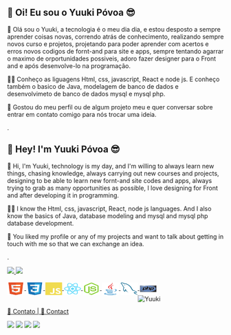 ## 👋 Oi! Eu sou o Yuuki Póvoa 😎 

👋 Olá sou o Yuuki, a tecnologia é o meu dia dia, e estou desposto a sempre aprender coisas novas, correndo atrás de conhecimento, realizando sempre novos curso e projetos, projetando para poder aprender com acertos e erros novos codigos de fornt-and para site e apps, sempre tentando agarrar o maximo de orportunidades possiveis, adoro fazer designer para o Front and e após desenvolve-lo na programação. 
 
👨‍💻 Conheço as liguagens Html, css, javascript, React e node js. E conheço também o basico de Java, modelagem de banco de dados e desenvolvimeto de banco de dados mysql e mysql php. 

📱 Gostou do meu perfil ou de algum projeto meu e quer conversar sobre entrar em contato comigo para nós trocar uma ideia.

.
 
## 👋 Hey! I'm Yuuki Póvoa 😎

👋 Hi, I'm Yuuki, technology is my day, and I'm willing to always learn new things, chasing knowledge, always carrying out new courses and projects, designing to be able to learn new fornt-and site codes and apps, always trying to grab as many opportunities as possible, I love designing for Front and after developing it in programming.

👨‍💻 I know the Html, css, javascript, React, node js languages. And I also know the basics of Java, database modeling and mysql and mysql php database development.

📱 You liked my profile or any of my projects and want to talk about getting in touch with me so that we can exchange an idea.

.

 <div>
  <a href="https://github.com/YuukiPovoa">
  <img height="190em" src="https://github-readme-stats.vercel.app/api?username=yuukipovoa&show_icons=true&theme=dark&include_all_commits=true&count_private=true"/>
  <img height="190em" src="https://github-readme-stats.vercel.app/api/top-langs/?username=yuukipovoa&layout=compact&langs_count=7&theme=dark"/>
</div>
 
<div style="display: inline_block"><br>
 <img align="center" alt="Yuuki-HTML" height="30" width="40" src="https://raw.githubusercontent.com/devicons/devicon/master/icons/html5/html5-original.svg">
 <img align="center" alt="Yuuki-CSS" height="30" width="40" src="https://raw.githubusercontent.com/devicons/devicon/master/icons/css3/css3-original.svg">
 <img align="center" alt="Yuuki-Js" height="30" width="40" src="https://raw.githubusercontent.com/devicons/devicon/master/icons/javascript/javascript-plain.svg">
 <img align="center" alt="Yuuki-React" height="30" width="40" src="https://raw.githubusercontent.com/devicons/devicon/master/icons/react/react-original.svg">
 <img align="center" alt="Yuuki-node-js" height="30" width="40" src="https://raw.githubusercontent.com/devicons/devicon/master/icons/nodejs/nodejs-original.svg">
 <img align="center" alt="Yuuki-java" height="30" width="40" src="https://raw.githubusercontent.com/devicons/devicon/master/icons/java/java-original.svg">
 <img align="center" alt="Yuuki-mysql" height="30" width="40" src="https://raw.githubusercontent.com/devicons/devicon/master/icons//mysql/mysql-original.svg">
 <img align="center" alt="Yuuki-php" height="30" width="40" src="https://raw.githubusercontent.com/devicons/devicon/master/icons/php/php-original.svg">
 <img align="right" alt="Yuuki" height="150" width="200" src="https://i.pinimg.com/originals/9e/71/96/9e71964c46524e7fc6642874614980ce.gif">
</div>
  
##
 
 📱 Contato | 📱 Contact
 

 
<div> 
 <a href="https://www.linkedin.com/in/yuukimolinapovoa/" target="_blank"><img src="https://img.shields.io/badge/-LinkedIn-%230077B5?style=for-the-badge&logo=linkedin&logoColor=white" target="_blank"></a> 
  <a href="https://www.instagram.com/yookepovoa/" target="_blank"><img src="https://img.shields.io/badge/Instagram-E4405F?style=for-the-badge&logo=instagram&logoColor=white" target="_blank"></a>
  <a href = "mailto:contato@yuukimolinapovoa33"><img src="https://img.shields.io/badge/Gmail-D14836?style=for-the-badge&logo=gmail&logoColor=white" target="_blank"></a> 
 <a href="https://discord.gg/6MwHcKWJag" target="_blank"><img src="https://img.shields.io/badge/Discord-7289DA?style=for-the-badge&logo=discord&logoColor=white" target="_blank"></a> 
</div>
